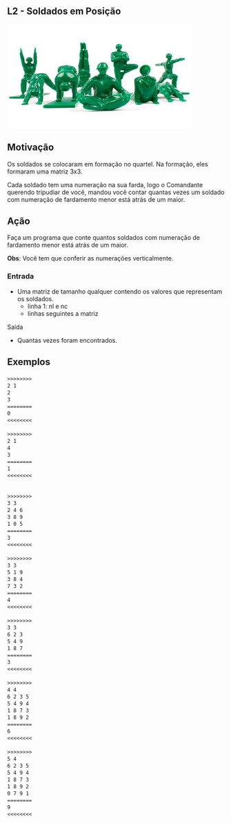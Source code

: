 ## L2 - Soldados em Posição


[](solver.c)
![](cover.jpg)

## Motivação

Os soldados se colocaram em formação no quartel. Na formação, eles formaram uma matriz 3x3.

Cada soldado tem uma numeração na sua farda, logo o Comandante querendo tripudiar de você, mandou você contar quantas vezes um soldado com numeração de fardamento menor está atrás de um maior.

## Ação

Faça um programa que conte quantos soldados com numeração de fardamento menor está atrás de um maior.

**Obs**: Você tem que conferir as numerações verticalmente.

### Entrada

* Uma matriz de tamanho qualquer contendo os valores que representam os soldados.
    * linha 1: nl e nc
    * linhas seguintes a matriz

Saída

* Quantas vezes foram encontrados.

## Exemplos

```
>>>>>>>>
2 1
2
3
========
0
<<<<<<<<

>>>>>>>>
2 1
4
3
========
1
<<<<<<<<


>>>>>>>>
3 3
2 4 6
3 8 9
1 0 5
========
3
<<<<<<<<

>>>>>>>>
3 3
5 1 9
3 8 4
7 3 2
========
4
<<<<<<<<

>>>>>>>>
3 3
6 2 3
5 4 9
1 8 7
========
3
<<<<<<<<

>>>>>>>>
4 4
6 2 3 5
5 4 9 4
1 8 7 3
1 8 9 2
========
6
<<<<<<<<

>>>>>>>>
5 4
6 2 3 5
5 4 9 4
1 8 7 3
1 8 9 2
0 7 9 1
========
9
<<<<<<<<

```
